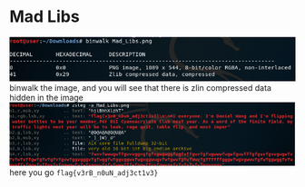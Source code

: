 # Mad Libs

![image](/img/binwalk.PNG)
binwalk the image, and you will see that there is zlin compressed data hidden in the image\
![image](/img/extract.PNG)
here you go `flag{v3rB_n0uN_adj3ct1v3}`